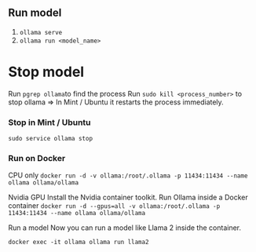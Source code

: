 ## Run model
1. `ollama serve`
2. `ollama run <model_name>`

# Stop model
Run `pgrep ollama`to find the process
Run `sudo kill <process_number>` to stop ollama
=>  In Mint / Ubuntu it restarts the process immediately.

### Stop in Mint / Ubuntu 
`sudo service ollama stop`

### Run on Docker
CPU only
`docker run -d -v ollama:/root/.ollama -p 11434:11434 --name ollama ollama/ollama`

Nvidia GPU
Install the Nvidia container toolkit.
Run Ollama inside a Docker container
`docker run -d --gpus=all -v ollama:/root/.ollama -p 11434:11434 --name ollama ollama/ollama`

Run a model
Now you can run a model like Llama 2 inside the container.

`docker exec -it ollama ollama run llama2`

